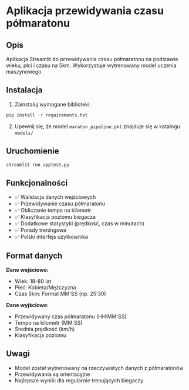 # Aplikacja przewidywania czasu półmaratonu

## Opis
Aplikacja Streamlit do przewidywania czasu półmaratonu na podstawie wieku, płci i czasu na 5km.
Wykorzystuje wytrenowany model uczenia maszynowego.

## Instalacja

1. Zainstaluj wymagane biblioteki:
```bash
pip install -r requirements.txt
```

2. Upewnij się, że model `maraton_pipeline.pkl` znajduje się w katalogu `models/`

## Uruchomienie

```bash
streamlit run apptest.py
```

## Funkcjonalności

- ✅ Walidacja danych wejściowych
- ✅ Przewidywanie czasu półmaratonu
- ✅ Obliczanie tempa na kilometr
- ✅ Klasyfikacja poziomu biegacza
- ✅ Dodatkowe statystyki (prędkość, czas w minutach)
- ✅ Porady treningowe
- ✅ Polski interfejs użytkownika

## Format danych

**Dane wejściowe:**
- Wiek: 18-80 lat
- Płeć: Kobieta/Mężczyzna
- Czas 5km: Format MM:SS (np. 25:30)

**Dane wyjściowe:**
- Przewidywany czas półmaratonu (HH:MM:SS)
- Tempo na kilometr (MM:SS)
- Średnia prędkość (km/h)
- Klasyfikacja poziomu

## Uwagi

- Model został wytrenowany na rzeczywistych danych z półmaratonów
- Przewidywania są orientacyjne
- Najlepsze wyniki dla regularnie trenujących biegaczy 